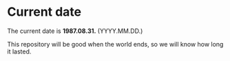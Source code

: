 # Current date

The current date is **1987.08.31.** (YYYY.MM.DD.)

This repository will be good when the world ends, so we will know how long it lasted.